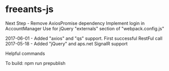 # freeants-js

Next Step - Remove AxiosPromise dependency
            Implement login in AccountManager
            Use for jQuery "externals" section of "webpack.config.js"

2017-06-01 - Added "axios" and "qs" support.
             First successful RestFul call
2017-05-18 - Added "jQuery" and aps.net SignalR support

Helpful commands

To build: npm run prepublish